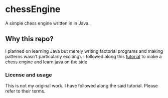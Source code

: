 # chessEngine
A simple chess engine written in in Java.

## Why this repo?
I planned on learning Java but merely writing factorial programs and making patterns wasn't particularly exciting). I followed along this [tutorial](http://chessprogramming.wikispaces.com) to make a chess engine and learn java on the side

### License and usage
This is not my original work. I have followed along the said tutorial. Please refer to their terms.
